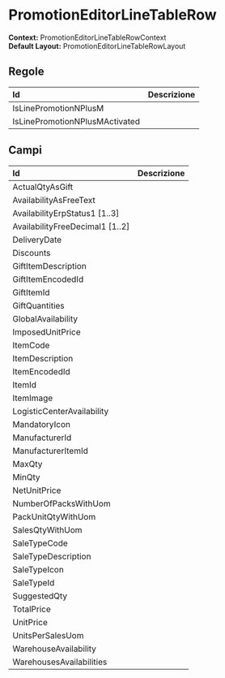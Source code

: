# PromotionEditorLineTableRow

**Context:** PromotionEditorLineTableRowContext  
**Default Layout:** PromotionEditorLineTableRowLayout

## Regole

| Id | Descrizione |
| :--- | :--- |
| IsLinePromotionNPlusM |  |
| IsLinePromotionNPlusMActivated |  |

## Campi

| Id | Descrizione |
| :--- | :--- |
| ActualQtyAsGift |  |
| AvailabilityAsFreeText |  |
| AvailabilityErpStatus1 \[1..3\] |  |
| AvailabilityFreeDecimal1 \[1..2\] |  |
| DeliveryDate |  |
| Discounts |  |
| GiftItemDescription |  |
| GiftItemEncodedId |  |
| GiftItemId |  |
| GiftQuantities |  |
| GlobalAvailability |  |
| ImposedUnitPrice |  |
| ItemCode |  |
| ItemDescription |  |
| ItemEncodedId |  |
| ItemId |  |
| ItemImage |  |
| LogisticCenterAvailability |  |
| MandatoryIcon |  |
| ManufacturerId |  |
| ManufacturerItemId |  |
| MaxQty |  |
| MinQty |  |
| NetUnitPrice |  |
| NumberOfPacksWithUom |  |
| PackUnitQtyWithUom |  |
| SalesQtyWithUom |  |
| SaleTypeCode |  |
| SaleTypeDescription |  |
| SaleTypeIcon |  |
| SaleTypeId |  |
| SuggestedQty |  |
| TotalPrice |  |
| UnitPrice |  |
| UnitsPerSalesUom |  |
| WarehouseAvailability |  |
| WarehousesAvailabilities |  |

